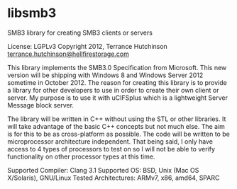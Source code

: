 libsmb3
=======

SMB3 library for creating SMB3 clients or servers

License: LGPLv3 Copyright 2012, Terrance Hutchinson terrance.hutchinson@hellfirestorage.com

This library implements the SMB3.0 Specification from Microsoft. This new version will be shipping with Windows 8 and Windows Server 2012 sometime in October 2012. The reason for creating this library is to provide a library for other developers to use in order to create their own client or server. My purpose is to use it with uCIFSplus which is a lightweight Server Message block server.

The library will be written in C++ without using the STL or other libraries. It will take advantage of the basic C++ concepts but not much else. The aim is for this to be as cross-platform as possible. The code will be written to be microprocessor architecture independent. That being said, I only have access to 4 types of processors to test on so I will not be able to verify functionality on other processor types at this time.

Supported Compiler: Clang 3.1 Supported OS: BSD, Unix (Mac OS X/Solaris), GNU/Linux Tested Architectures: ARMv7, x86, amd64, SPARC